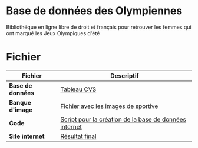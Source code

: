 # Base de données des Olympiennes

Bibliothéque en ligne libre de droit et français pour retrouver les femmes qui ont marqué les Jeux Olympiques d'été


# Fichier

|Fichier  |Descriptif |
|--|--|
|**Base de données**  |[Tableau CVS](https://github.com/LaFourn/BDD-Olympienne/blob/main/asset/data_for_website-cvs.csv) |
|**Banque d'image** | [Fichier avec les images de sportive](https://github.com/LaFourn/BDD-Olympienne/tree/main/asset/image/image) |
|**Code** | [Script pour la création de la base de données internet](https://github.com/LaFourn/BDD-Olympienne/blob/main/src/code%20bdd.txt) |
|**Site internet** | [Résultat final](https://les-sportives-de-legende1.odoo.com/parcourir-les-sportives) |

